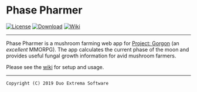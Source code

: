 # Phase Pharmer

[![License](https://img.shields.io/badge/license-GNU%20GPLv3-blue.svg)](https://github.com/DuoExtremaSoftware/PhasePharmer/blob/master/LICENSE)
[![Download](https://img.shields.io/badge/download-latest-brightgreen.svg)](https://github.com/DuoExtremaSoftware/PhasePharmer/releases)
[![Wiki](https://img.shields.io/badge/visit-wiki-red.svg)](https://github.com/DuoExtremaSoftware/PhasePharmer/wiki)

---

Phase Pharmer is a mushroom farming web app for 
[Project: Gorgon](https://projectgorgon.com) (an *excellent* MMORPG). 
The app calculates the current phase of the moon and provides useful 
fungal growth information for avid mushroom farmers.

Please see the [wiki](https://github.com/DuoExtremaSoftware/PhasePharmer/wiki) for setup and usage.

---

    Copyright (C) 2019 Duo Extrema Software